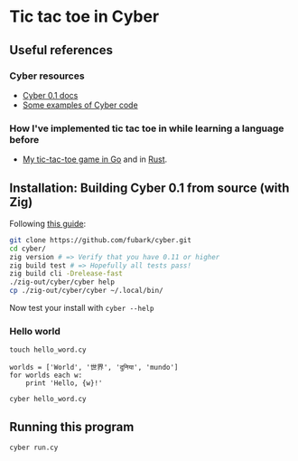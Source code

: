 # Tic tac toe in Cyber

## Useful references 

### Cyber resources
* [Cyber 0.1 docs](https://github.com/fubark/cyber/blob/master/docs/docs.md)
* [Some examples of Cyber code](https://github.com/fubark/cyber/tree/master/examples)

### How I've implemented tic tac toe in while learning a language before
* [My tic-tac-toe game in Go](https://github.com/sts10/tic-tac-go/blob/main/game.go) and in [Rust](https://github.com/sts10/rusty-tac).

## Installation: Building Cyber 0.1 from source (with Zig)

Following [this guide](https://github.com/fubark/cyber/blob/master/docs/build.md):

```bash
git clone https://github.com/fubark/cyber.git
cd cyber/
zig version # => Verify that you have 0.11 or higher
zig build test # => Hopefully all tests pass! 
zig build cli -Drelease-fast
./zig-out/cyber/cyber help
cp ./zig-out/cyber/cyber ~/.local/bin/
```

Now test your install with `cyber --help`

### Hello world

`touch hello_word.cy`

```cyber
worlds = ['World', '世界', 'दुनिया', 'mundo']
for worlds each w:
    print 'Hello, {w}!'

```

`cyber hello_word.cy`

## Running this program

`cyber run.cy`
